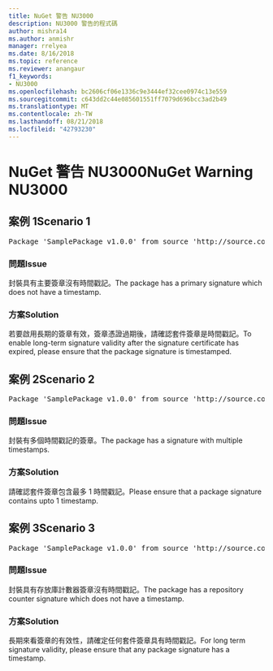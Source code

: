 ```yaml
---
title: NuGet 警告 NU3000
description: NU3000 警告的程式碼
author: mishra14
ms.author: anmishr
manager: rrelyea
ms.date: 8/16/2018
ms.topic: reference
ms.reviewer: anangaur
f1_keywords:
- NU3000
ms.openlocfilehash: bc2606cf06e1336c9e3444ef32cee0974c13e559
ms.sourcegitcommit: c643dd2c44e085601551ff7079d696bcc3ad2b49
ms.translationtype: MT
ms.contentlocale: zh-TW
ms.lasthandoff: 08/21/2018
ms.locfileid: "42793230"
---
```

# <a name="nuget-warning-nu3000"></a><span data-ttu-id="d667c-103">NuGet 警告 NU3000</span><span class="sxs-lookup"><span data-stu-id="d667c-103">NuGet Warning NU3000</span></span>

## <a name="scenario-1"></a><span data-ttu-id="d667c-104">案例 1</span><span class="sxs-lookup"><span data-stu-id="d667c-104">Scenario 1</span></span>

<pre>Package 'SamplePackage v1.0.0' from source 'http://source.com/index.json': The primary signature does not have a timestamp.</pre>

### <a name="issue"></a><span data-ttu-id="d667c-105">問題</span><span class="sxs-lookup"><span data-stu-id="d667c-105">Issue</span></span>

<span data-ttu-id="d667c-106">封裝具有主要簽章沒有時間戳記。</span><span class="sxs-lookup"><span data-stu-id="d667c-106">The package has a primary signature which does not have a timestamp.</span></span>


### <a name="solution"></a><span data-ttu-id="d667c-107">方案</span><span class="sxs-lookup"><span data-stu-id="d667c-107">Solution</span></span>

<span data-ttu-id="d667c-108">若要啟用長期的簽章有效，簽章憑證過期後，請確認套件簽章是時間戳記。</span><span class="sxs-lookup"><span data-stu-id="d667c-108">To enable long-term signature validity after the signature certificate has expired, please ensure that the package signature is timestamped.</span></span>



## <a name="scenario-2"></a><span data-ttu-id="d667c-109">案例 2</span><span class="sxs-lookup"><span data-stu-id="d667c-109">Scenario 2</span></span>

<pre>Package 'SamplePackage v1.0.0' from source 'http://source.com/index.json': Multiple timestamps are not accepted.</pre>

### <a name="issue"></a><span data-ttu-id="d667c-110">問題</span><span class="sxs-lookup"><span data-stu-id="d667c-110">Issue</span></span>

<span data-ttu-id="d667c-111">封裝有多個時間戳記的簽章。</span><span class="sxs-lookup"><span data-stu-id="d667c-111">The package has a signature with multiple timestamps.</span></span>


### <a name="solution"></a><span data-ttu-id="d667c-112">方案</span><span class="sxs-lookup"><span data-stu-id="d667c-112">Solution</span></span>

<span data-ttu-id="d667c-113">請確認套件簽章包含最多 1 時間戳記。</span><span class="sxs-lookup"><span data-stu-id="d667c-113">Please ensure that a package signature contains upto 1 timestamp.</span></span>



## <a name="scenario-3"></a><span data-ttu-id="d667c-114">案例 3</span><span class="sxs-lookup"><span data-stu-id="d667c-114">Scenario 3</span></span>

<pre>Package 'SamplePackage v1.0.0' from source 'http://source.com/index.json': The repository countersignature does not have a timestamp.</pre>

### <a name="issue"></a><span data-ttu-id="d667c-115">問題</span><span class="sxs-lookup"><span data-stu-id="d667c-115">Issue</span></span>

<span data-ttu-id="d667c-116">封裝具有存放庫計數器簽章沒有時間戳記。</span><span class="sxs-lookup"><span data-stu-id="d667c-116">The package has a repository counter signature which does not have a timestamp.</span></span>


### <a name="solution"></a><span data-ttu-id="d667c-117">方案</span><span class="sxs-lookup"><span data-stu-id="d667c-117">Solution</span></span>

<span data-ttu-id="d667c-118">長期來看簽章的有效性，請確定任何套件簽章具有時間戳記。</span><span class="sxs-lookup"><span data-stu-id="d667c-118">For long term signature validity, please ensure that any package signature has a timestamp.</span></span>


